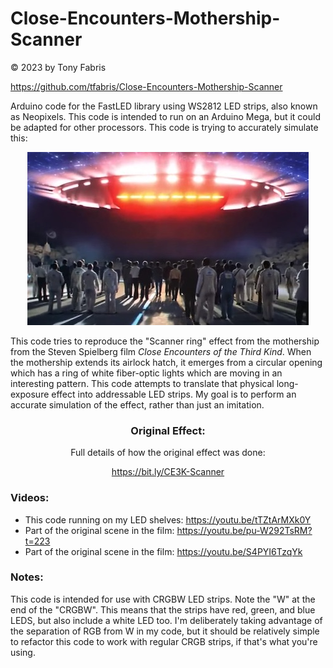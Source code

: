 Close-Encounters-Mothership-Scanner
==============================================================================
&copy; 2023 by Tony Fabris

https://github.com/tfabris/Close-Encounters-Mothership-Scanner

Arduino code for the FastLED library using WS2812 LED strips, also known as
Neopixels. This code is intended to run on an Arduino Mega, but it could be
adapted for other processors. This code is trying to accurately simulate this:

<center><p style="text-align: center;">

![CE3KMovieStill](CE3K%20Movie%20Still%20Small.jpg)

</p></center>

This code tries to reproduce the "Scanner ring" effect from the mothership from
the Steven Spielberg film *Close Encounters of the Third Kind*. When the
mothership extends its airlock hatch, it emerges from a circular opening which
has a ring of white fiber-optic lights which are moving in an interesting
pattern. This code attempts to translate that physical long-exposure effect
into addressable LED strips. My goal is to perform an accurate simulation of
the effect, rather than just an imitation.

<center><p style="text-align: center;">

### Original Effect:

Full details of how the original effect was done:

https://bit.ly/CE3K-Scanner

</p></center>

### Videos:
- This code running on my LED shelves: https://youtu.be/tTZtArMXk0Y
- Part of the original scene in the film: https://youtu.be/pu-W292TsRM?t=223
- Part of the original scene in the film: https://youtu.be/S4PYI6TzqYk

### Notes:
This code is intended for use with CRGBW LED strips. Note the "W" at the end of
the "CRGBW". This means that the strips have red, green, and blue LEDS, but
also include a white LED too. I'm deliberately taking advantage of the
separation of RGB from W in my code, but it should be relatively simple to
refactor this code to work with regular CRGB strips, if that's what you're
using.
